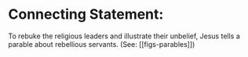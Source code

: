 # Connecting Statement:

To rebuke the religious leaders and illustrate their unbelief, Jesus tells a parable about rebellious servants. (See: [[figs-parables]])